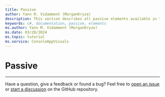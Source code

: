 ```yaml
---
title: Passive
author: Yann M. Vidamment (MorganKryze)
description: This section describes all passive elements available in the library. They will be accompanied by a brief description and a link to their respective documentation page.
keywords: c#, documentation, passive, elements
ms.author: Yann M. Vidamment (MorganKryze)
ms.date: 03/28/2024
ms.topic: tutorial
ms.service: ConsoleAppVisuals
---
```


# Passive

---

Have a question, give a feedback or found a bug? Feel free to [open an issue](https://github.com/MorganKryze/ConsoleAppVisuals/issues) or [start a discussion](https://github.com/MorganKryze/ConsoleAppVisuals/discussions) on the GitHub repository.
